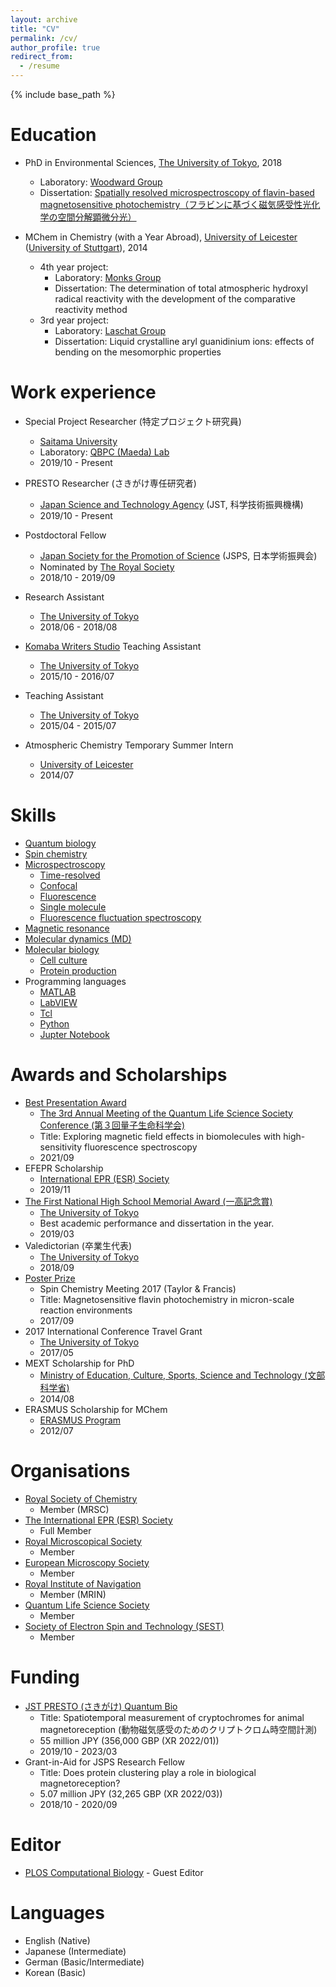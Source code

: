 ```yaml
---
layout: archive
title: "CV"
permalink: /cv/
author_profile: true
redirect_from:
  - /resume
---
```


{% include base_path %}

Education
======
* PhD in Environmental Sciences, [The University of Tokyo](https://www.u-tokyo.ac.jp/en/), 2018
  * Laboratory: [Woodward Group](http://opes.c.u-tokyo.ac.jp/spinchem/)
  * Dissertation: [Spatially resolved microspectroscopy of flavin-based magnetosensitive photochemistry（フラビンに基づく磁気感受性光化学の空間分解顕微分光）](https://iss.ndl.go.jp/books/R100000039-I003043870-00?ar=4e1f&lat=&lng=)
  
* MChem in Chemistry (with a Year Abroad), [University of Leicester](https://le.ac.uk/) ([University of Stuttgart](https://www.uni-stuttgart.de/en/)), 2014
  * 4th year project:
	* Laboratory: [Monks Group](https://www2.le.ac.uk/departments/chemistry/people/academic-staff/paul_s_monks)
	* Dissertation: The determination of total atmospheric hydroxyl radical reactivity with the development of the comparative reactivity method  
  * 3rd year project:
	* Laboratory: [Laschat Group](https://www.ioc.uni-stuttgart.de/en/research/ak-laschat/)
	* Dissertation: Liquid crystalline aryl guanidinium ions: effects of bending on the mesomorphic properties

Work experience
======
* Special Project Researcher (特定プロジェクト研究員)
  * [Saitama University](http://en.saitama-u.ac.jp/)
  * Laboratory: [QBPC (Maeda) Lab](http://park.saitama-u.ac.jp/~maedalab/homeEng.html)
  * 2019/10 - Present

* PRESTO Researcher (さきがけ専任研究者)
  * [Japan Science and Technology Agency](https://www.jst.go.jp/EN/) (JST, 科学技術振興機構)
  * 2019/10 - Present
  
* Postdoctoral Fellow
  * [Japan Society for the Promotion of Science](https://www.jsps.go.jp/english/) (JSPS, 日本学術振興会)
  * Nominated by [The Royal Society](https://royalsociety.org/)
  * 2018/10 - 2019/09
  
* Research Assistant
  * [The University of Tokyo](https://www.u-tokyo.ac.jp/en/)
  * 2018/06 - 2018/08
  
* [Komaba Writers Studio](https://ale2.c.u-tokyo.ac.jp/ale_web/) Teaching Assistant
  * [The University of Tokyo](https://www.u-tokyo.ac.jp/en/)
  * 2015/10 - 2016/07

* Teaching Assistant
  * [The University of Tokyo](https://www.u-tokyo.ac.jp/en/)
  * 2015/04 - 2015/07
  
* Atmospheric Chemistry Temporary Summer Intern
  * [University of Leicester](https://le.ac.uk/)
  * 2014/07
  
Skills
======
* [Quantum biology](https://en.wikipedia.org/wiki/Quantum_biology)
* [Spin chemistry](https://spin-chemistry-community.github.io/)
* [Microspectroscopy](https://en.wikipedia.org/wiki/Micro-spectrophotometry)
  * [Time-resolved](https://en.wikipedia.org/wiki/Time-resolved_spectroscopy)
  * [Confocal](https://en.wikipedia.org/wiki/Confocal_microscopy)
  * [Fluorescence](https://en.wikipedia.org/wiki/Fluorescence_microscope)
  * [Single molecule](https://en.wikipedia.org/wiki/Single-molecule_experiment)
  * [Fluorescence fluctuation spectroscopy](https://en.wikipedia.org/wiki/Fluorescence_correlation_spectroscopy)
* [Magnetic resonance](https://en.wikipedia.org/wiki/Electron_paramagnetic_resonance)
* [Molecular dynamics (MD)](https://en.wikipedia.org/wiki/Molecular_dynamics)
* [Molecular biology](https://en.wikipedia.org/wiki/Molecular_biology)
  * [Cell culture](https://en.wikipedia.org/wiki/Cell_culture)
  * [Protein production](https://en.wikipedia.org/wiki/Protein_production)
* Programming languages
  * [MATLAB](http://www.mathworks.com)
  * [LabVIEW](https://www.ni.com/en-us/shop/labview.html)
  * [Tcl](https://www.tcl.tk/)
  * [Python](https://www.python.org/)
  * [Jupter Notebook](https://jupyter.org/)
  
Awards and Scholarships
======
* [Best Presentation Award](http://www.saitama-u.ac.jp/news_archives/2021-1026-1029-9.html)
  * [The 3rd Annual Meeting of the Quantum Life Science Society Conference (第３回量子生命科学会)](https://quliss.org/3rdconference)
  * Title: Exploring magnetic field effects in biomolecules with high-sensitivity fluorescence spectroscopy
  * 2021/09
* EFEPR Scholarship
  * [International EPR (ESR) Society](https://ieprs.org/)
  * 2019/11
* [The First National High School Memorial Award (一高記念賞)](https://ja.wikipedia.org/wiki/%E4%B8%80%E9%AB%98%E8%A8%98%E5%BF%B5%E8%B3%9E)
  * [The University of Tokyo](https://www.u-tokyo.ac.jp/en/)
  * Best academic performance and dissertation in the year.
  * 2019/03
* Valedictorian (卒業生代表)
  * [The University of Tokyo](https://www.u-tokyo.ac.jp/en/)
  * 2018/09
* [Poster Prize](http://gpes.c.u-tokyo.ac.jp/student-life/Antill%20Lewis%20SCM2017%20report.pdf)
  * Spin Chemistry Meeting 2017 (Taylor & Francis)
  * Title: Magnetosensitive flavin photochemistry in micron-scale reaction environments
  * 2017/09
* 2017 International Conference Travel Grant
  * [The University of Tokyo](https://www.u-tokyo.ac.jp/en/)
  * 2017/05
* MEXT Scholarship for PhD
  * [Ministry of Education, Culture, Sports, Science and Technology (文部科学省)](https://www.mext.go.jp/en/)
  * 2014/08
* ERASMUS Scholarship for MChem 
  * [ERASMUS Program](https://www.erasmusprogramme.com/post/scholarships)
  * 2012/07

Organisations
======
* [Royal Society of Chemistry](https://www.rsc.org/)
  * Member (MRSC)
* [The International EPR (ESR) Society](https://ieprs.org/)
  * Full Member
* [Royal Microscopical Society](https://www.rms.org.uk/)
  * Member  
* [European Microscopy Society](https://www.eurmicsoc.org/en/)
  * Member  
* [Royal Institute of Navigation](https://rin.org.uk/)
  * Member (MRIN)  
* [Quantum Life Science Society](http://jsqls.kenkyuukai.jp/special/?id=25164)
  * Member
* [Society of Electron Spin and Technology (SEST)](http://www.sest.gr.jp/en/)
  * Member

Funding
======
* [JST PRESTO (さきがけ) Quantum Bio](https://www.jst.go.jp/kisoken/presto/en/research_area/ongoing/areah29-1.html)
  * Title: Spatiotemporal measurement of cryptochromes for animal magnetoreception (動物磁気感受のためのクリプトクロム時空間計測)
  * 55 million JPY (356,000 GBP (XR 2022/01))
  * 2019/10 - 2023/03
* Grant-in-Aid for JSPS Research Fellow
  * Title: Does protein clustering play a role in biological magnetoreception?
  * 5.07 million JPY (32,265 GBP (XR 2022/03))
  * 2018/10 - 2020/09
  
Editor
======
* [PLOS Computational Biology](https://journals.plos.org/ploscompbiol/) - Guest Editor

Languages
======
* English (Native)
* Japanese (Intermediate)
* German (Basic/Intermediate)
* Korean (Basic)
